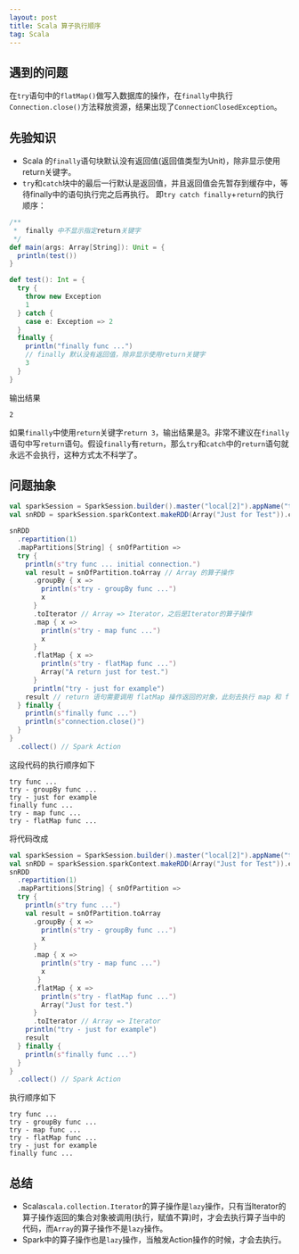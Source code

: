```yaml
---
layout: post
title: Scala 算子执行顺序
tag: Scala
---
```

## 遇到的问题
在`try`语句中的`flatMap()`做写入数据库的操作，在`finally`中执行`Connection.close()`方法释放资源，结果出现了`ConnectionClosedException`。
## 先验知识
* Scala 的`finally`语句块默认没有返回值(返回值类型为Unit)，除非显示使用return关键字。
* `try`和`catch`块中的最后一行默认是返回值，并且返回值会先暂存到缓存中，等待finally中的语句执行完之后再执行。
即`try catch finally`+`return`的执行顺序：

```scala
/**
 *  finally 中不显示指定return关键字
 */
def main(args: Array[String]): Unit = {
  println(test())
}

def test(): Int = {
  try {
    throw new Exception
    1
  } catch {
    case e: Exception => 2
  }
  finally {
    println("finally func ...")
    // finally 默认没有返回值，除非显示使用return关键字
    3
  }
}
```
输出结果
```console
2
```
如果`finally`中使用`return`关键字`return 3`，输出结果是3。非常不建议在`finally`语句中写`return`语句。假设`finally`有`return`，那么`try`和`catch`中的`return`语句就永远不会执行，这种方式太不科学了。
## 问题抽象
```scala
val sparkSession = SparkSession.builder().master("local[2]").appName("test").getOrCreate()
val snRDD = sparkSession.sparkContext.makeRDD(Array("Just for Test")).cache

snRDD
  .repartition(1)
  .mapPartitions[String] { snOfPartition =>
  try {
    println(s"try func ... initial connection.")
    val result = snOfPartition.toArray // Array 的算子操作
      .groupBy { x =>
        println(s"try - groupBy func ...")
        x
      }
      .toIterator // Array => Iterator，之后是Iterator的算子操作
      .map { x =>
        println(s"try - map func ...")
        x
      }
      .flatMap { x =>
        println(s"try - flatMap func ...")
        Array("A return just for test.")
      }
      println("try - just for example")
    result // return 语句需要调用 flatMap 操作返回的对象，此刻去执行 map 和 flatMap 中的代码。而 return 语句是在 finally 块之后执行的。
  } finally {
    println(s"finally func ...")
    println(s"connection.close()")
  }
}
  .collect() // Spark Action
```
这段代码的执行顺序如下
```console
try func ...
try - groupBy func ...
try - just for example
finally func ...
try - map func ...
try - flatMap func ...
```
将代码改成
```scala
val sparkSession = SparkSession.builder().master("local[2]").appName("test").getOrCreate()
val snRDD = sparkSession.sparkContext.makeRDD(Array("Just for Test")).cache
snRDD
  .repartition(1)
  .mapPartitions[String] { snOfPartition =>
  try {
    println(s"try func ...")
    val result = snOfPartition.toArray
      .groupBy { x =>
        println(s"try - groupBy func ...")
        x
      }
      .map { x =>
        println(s"try - map func ...")
        x
       }
      .flatMap { x =>
        println(s"try - flatMap func ...")
        Array("Just for test.")
      }
      .toIterator // Array => Iterator
    println("try - just for example")
    result 
  } finally {
    println(s"finally func ...")
  }
}
  .collect() // Spark Action
```
执行顺序如下
```console
try func ...
try - groupBy func ...
try - map func ...
try - flatMap func ...
try - just for example
finally func ...
```
## 总结
* Scala`scala.collection.Iterator`的算子操作是`lazy`操作，只有当Iterator的算子操作返回的集合对象被调用(执行，赋值不算)时，才会去执行算子当中的代码，而`Array`的算子操作不是`lazy`操作。
* Spark中的算子操作也是`lazy`操作，当触发Action操作的时候，才会去执行。